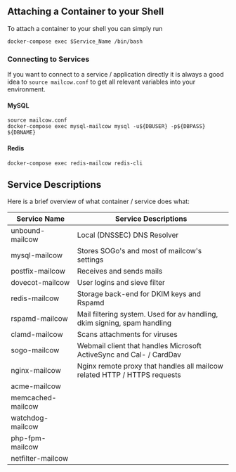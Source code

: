 ## Attaching a Container to your Shell

To attach a container to your shell you can simply run

```
docker-compose exec $Service_Name /bin/bash
```

### Connecting to Services

If you want to connect to a service / application directly it is always a good idea to `source mailcow.conf` to get all relevant variables into your environment.

#### MySQL

```
source mailcow.conf
docker-compose exec mysql-mailcow mysql -u${DBUSER} -p${DBPASS} ${DBNAME}
```

#### Redis

```
docker-compose exec redis-mailcow redis-cli
```

## Service Descriptions

Here is a brief overview of what container / service does what:

| Service Name      | Service Descriptions                                                      |
| ----------------- | ------------------------------------------------------------------------- |
| unbound-mailcow   | Local (DNSSEC) DNS Resolver                                               |
| mysql-mailcow     | Stores SOGo's and most of mailcow's settings                              |
| postfix-mailcow   | Receives and sends mails                                                  |
| dovecot-mailcow   | User logins and sieve filter                                              |
| redis-mailcow     | Storage back-end for DKIM keys and Rspamd                                 |
| rspamd-mailcow    | Mail filtering system. Used for av handling, dkim signing, spam handling  |
| clamd-mailcow     | Scans attachments for viruses                                             |
| sogo-mailcow      | Webmail client that handles Microsoft ActiveSync and Cal- / CardDav       |
| nginx-mailcow     | Nginx remote proxy that handles all mailcow related HTTP / HTTPS requests |
| acme-mailcow      | 
| memcached-mailcow |
| watchdog-mailcow  |
| php-fpm-mailcow   |
| netfilter-mailcow |
